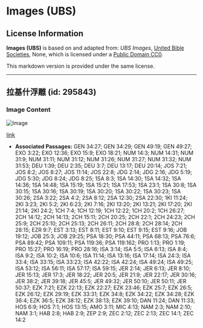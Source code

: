 # Images (UBS)

## License Information

**Images (UBS)** is based on and adapted from: _UBS Images_, [United Bible Societies](https://unitedbiblesocieties.org/), None, which is licensed under a [Public Domain CC0](https://creativecommons.org/public-domain/cc0/).

This markdown version is provided under the same license.



--------------------------------

## 拉基什浮雕 (id: 295843)

### Image Content

![Image](https://cdn.aquifer.bible/aquifer-content/resources/Media/WEB-0574_lachish_relief.jpg)

[link](https://cdn.aquifer.bible/aquifer-content/resources/Media/WEB-0574_lachish_relief.jpg)

* **Associated Passages:** GEN 34:27; GEN 34:29; GEN 49:19; GEN 49:27; EXO 3:22; EXO 12:36; EXO 15:9; EXO 18:21; NUM 14:3; NUM 14:31; NUM 31:9; NUM 31:11; NUM 31:12; NUM 31:26; NUM 31:27; NUM 31:32; NUM 31:53; DEU 1:39; DEU 2:35; DEU 3:7; DEU 13:17; DEU 20:14; JOS 7:21; JOS 8:2; JOS 8:27; JOS 11:14; JOS 22:8; JDG 2:14; JDG 2:16; JDG 5:19; JDG 5:30; JDG 8:24; JDG 8:25; 1SA 8:3; 1SA 14:30; 1SA 14:32; 1SA 14:36; 1SA 14:48; 1SA 15:19; 1SA 15:21; 1SA 17:53; 1SA 23:1; 1SA 30:8; 1SA 30:15; 1SA 30:16; 1SA 30:19; 1SA 30:20; 1SA 30:22; 1SA 30:23; 1SA 30:26; 2SA 3:22; 2SA 4:2; 2SA 8:12; 2SA 12:30; 2SA 22:30; 1KI 11:24; 2KI 3:23; 2KI 5:2; 2KI 6:23; 2KI 7:16; 2KI 13:20; 2KI 13:21; 2KI 17:20; 2KI 21:14; 2KI 24:2; 1CH 7:4; 1CH 12:19; 1CH 12:22; 1CH 20:2; 1CH 26:27; 2CH 14:12; 2CH 14:13; 2CH 15:11; 2CH 20:25; 2CH 22:1; 2CH 24:23; 2CH 25:9; 2CH 25:10; 2CH 25:13; 2CH 26:11; 2CH 28:8; 2CH 28:14; 2CH 28:15; EZR 9:7; EST 3:13; EST 8:11; EST 9:10; EST 9:15; EST 9:16; JOB 19:12; JOB 25:3; JOB 29:25; PSA 18:30; PSA 44:11; PSA 68:13; PSA 76:6; PSA 89:42; PSA 109:11; PSA 119:36; PSA 119:162; PRO 1:13; PRO 1:19; PRO 15:27; PRO 16:19; PRO 28:16; ISA 3:14; ISA 5:5; ISA 6:13; ISA 8:4; ISA 9:2; ISA 10:2; ISA 10:6; ISA 11:14; ISA 13:16; ISA 17:14; ISA 24:3; ISA 33:4; ISA 33:15; ISA 33:23; ISA 42:22; ISA 42:24; ISA 49:24; ISA 49:25; ISA 53:12; ISA 56:11; ISA 57:17; ISA 59:15; JER 2:14; JER 6:13; JER 8:10; JER 15:13; JER 17:3; JER 18:22; JER 20:5; JER 21:9; JER 22:17; JER 30:16; JER 38:2; JER 39:18; JER 45:5; JER 49:32; JER 50:10; JER 50:11; JER 50:37; EZK 7:21; EZK 22:13; EZK 22:27; EZK 23:46; EZK 25:7; EZK 26:5; EZK 26:12; EZK 29:19; EZK 33:31; EZK 34:8; EZK 34:22; EZK 34:28; EZK 36:4; EZK 36:5; EZK 38:12; EZK 38:13; EZK 39:10; DAN 11:24; DAN 11:33; HOS 6:9; HOS 7:1; HOS 13:15; AMO 3:11; MIC 4:13; NAM 2:3; NAM 2:10; NAM 3:1; HAB 2:8; HAB 2:9; ZEP 2:9; ZEC 2:12; ZEC 2:13; ZEC 14:1; ZEC 14:2

